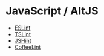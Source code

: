 # JavaScript / AltJS

* [ESLint](./eslint.md)
* [TSLint](./tslint.md)
* [JSHint](./jshint.md)
* [CoffeeLint](./coffeelint.md)